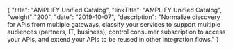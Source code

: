 {
"title": "AMPLIFY Unified Catalog",
"linkTitle": "AMPLIFY Unified Catalog",
"weight":"200",
"date": "2019-10-07",
"description": "Normalize discovery for APIs from multiple gateways, classify your services to support multiple audiences (partners, IT, business), control consumer subscription to access your APIs, and extend your APIs to be reused in other integration ﬂows."
}
